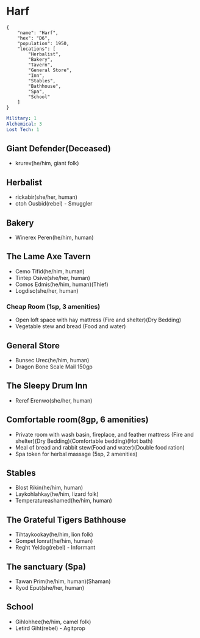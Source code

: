 # Harf

```
{
    "name": "Harf",
    "hex": "D6",
    "population": 1950,
    "locations": [
        "Herbalist",
        "Bakery",
        "Tavern",
        "General Store",
        "Inn",
        "Stables",
        "Bathhouse",
        "Spa",
        "School"
    ]
}
```

```yml
Military: 1
Alchemical: 3
Lost Tech: 1
```

## Giant Defender(Deceased)
- krurev(he/him, giant folk)

## Herbalist
- rickabir(she/her, human)
- otoh Ousbid(rebel) - Smuggler

## Bakery
- Winerex Peren(he/him, human)

## The Lame Axe Tavern
- Cemo Tifid(he/him, human)
- Tintep Osive(she/her, human)
- Comos Edmis(he/him, human)(Thief)
- Logdisc(she/her, human)

### Cheap Room (1sp, 3 amenities)
- Open loft space with hay mattress (Fire and shelter)(Dry Bedding)
- Vegetable stew and bread (Food and water)

## General Store
- Bunsec Urec(he/him, human)
- Dragon Bone Scale Mail 150gp


## The Sleepy Drum Inn
- Reref Erenwo(she/her, human)

## Comfortable room(8gp, 6 amenities)
- Private room with wash basin, fireplace, and feather mattress (Fire and shelter)(Dry Bedding)(Comfortable bedding)(Hot bath)
- Meal of bread and rabbit stew(Food and water)(Double food ration)
- Spa token for herbal massage (5sp, 2 amenities)

## Stables
- Blost Rikin(he/him, human)
- Laykohlahkay(he/him, lizard folk)
- Temperatureashamed(he/him, human)

## The Grateful Tigers Bathhouse
- Tihtaykookay(he/him, lion folk)
- Gompet Ionrat(he/him, human)
- Reght Yeldog(rebel) - Informant

## The sanctuary (Spa)
- Tawan Prim(he/him, human)(Shaman)
- Ryod Eput(she/her, human)

## School
- Gihlohhee(he/him, camel folk)
- Letird Giht(rebel) - Agitprop
